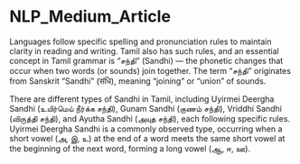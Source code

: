 # NLP_Medium_Article
Languages follow specific spelling and pronunciation rules to maintain clarity in reading and writing. Tamil also has such rules, and an essential concept in Tamil grammar is “சந்தி” (Sandhi) — the phonetic changes that occur when two words (or sounds) join together. The term “சந்தி” originates from Sanskrit “Sandhi” (संधि), meaning “joining” or “union” of sounds.

There are different types of Sandhi in Tamil, including Uyirmei Deergha Sandhi (உயிர்மெய் நீர்க்க சந்தி), Gunam Sandhi (குணம் சந்தி), Vriddhi Sandhi (விருத்தி சந்தி), and Ayutha Sandhi (அயுத சந்தி), each following specific rules. Uyirmei Deergha Sandhi is a commonly observed type, occurring when a short vowel (அ, இ, உ) at the end of a word meets the same short vowel at the beginning of the next word, forming a long vowel (ஆ, ஈ, ஊ).
